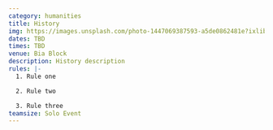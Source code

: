 ```yaml
---
category: humanities
title: History
img: https://images.unsplash.com/photo-1447069387593-a5de0862481e?ixlib=rb-4.0.3&ixid=M3wxMjA3fDB8MHxzZWFyY2h8NHx8aGlzdG9yeXxlbnwwfHwwfHx8MA%3D%3D&auto=format&fit=crop&w=900&q=60
dates: TBD
times: TBD
venue: Bia Block
description: History description
rules: |-
  1. Rule one

  2. Rule two

  3. Rule three
teamsize: Solo Event
---
```

